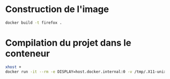 # Construction de l'image
```bash
docker build -t firefox .
```

# Compilation du projet dans le conteneur
```bash
xhost +
docker run -it --rm -e DISPLAY=host.docker.internal:0 -v /tmp/.X11-unix:/tmp/.X11-unix firefox
```
